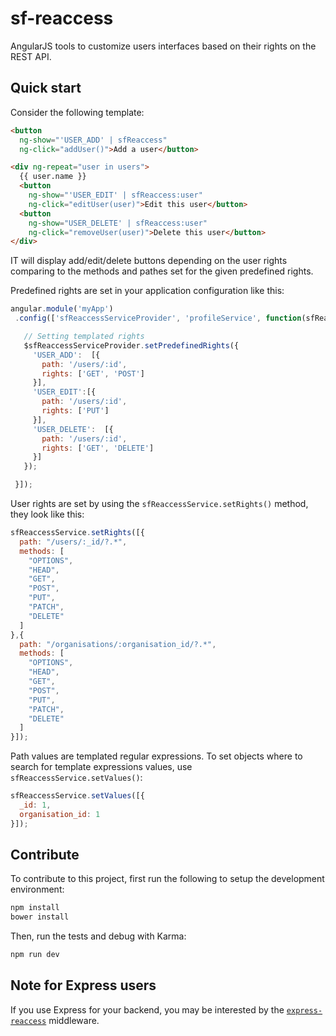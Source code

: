 # sf-reaccess

AngularJS tools to customize users interfaces based on their rights on the REST
 API.

## Quick start
Consider the following template:

```html
<button
  ng-show="'USER_ADD' | sfReaccess"
  ng-click="addUser()">Add a user</button>

<div ng-repeat="user in users">
  {{ user.name }}
  <button
    ng-show="'USER_EDIT' | sfReaccess:user"
    ng-click="editUser(user)">Edit this user</button>
  <button
    ng-show="USER_DELETE' | sfReaccess:user"
    ng-click="removeUser(user)">Delete this user</button>
</div>
```

IT will display add/edit/delete buttons depending on the user rights comparing
 to the methods and pathes set for the given predefined rights.

Predefined rights are set in your application configuration like this:
 ```js
angular.module('myApp')
  .config(['sfReaccessServiceProvider', 'profileService', function(sfReaccessServiceProvider) {

    // Setting templated rights
    $sfReaccessServiceProvider.setPredefinedRights({
      'USER_ADD':  [{
        path: '/users/:id',
        rights: ['GET', 'POST']
      }],
      'USER_EDIT':[{
        path: '/users/:id',
        rights: ['PUT']
      }],
      'USER_DELETE':  [{
        path: '/users/:id',
        rights: ['GET', 'DELETE']
      }]
    });

  }]);
```

User rights are set by using the `sfReaccessService.setRights()` method,
 they look like this:
```js
sfReaccessService.setRights([{
  path: "/users/:_id/?.*",
  methods: [
    "OPTIONS",
    "HEAD",
    "GET",
    "POST",
    "PUT",
    "PATCH",
    "DELETE"
  ]
},{
  path: "/organisations/:organisation_id/?.*",
  methods: [
    "OPTIONS",
    "HEAD",
    "GET",
    "POST",
    "PUT",
    "PATCH",
    "DELETE"
  ]
}]);
```

Path values are templated regular expressions. To set objects where to search
 for template expressions values, use `sfReaccessService.setValues()`:
```js
sfReaccessService.setValues([{
  _id: 1,
  organisation_id: 1
}]);
```

## Contribute
To contribute to this project, first run the following to setup the development
 environment:
```sh
npm install
bower install
```

Then, run the tests and debug with Karma:
```sh
npm run dev
```

## Note for Express users

If you use Express for your backend, you may be interested by the
 [`express-reaccess`](https://github.com/SimpliField/express-reaccess)
 middleware.
 
